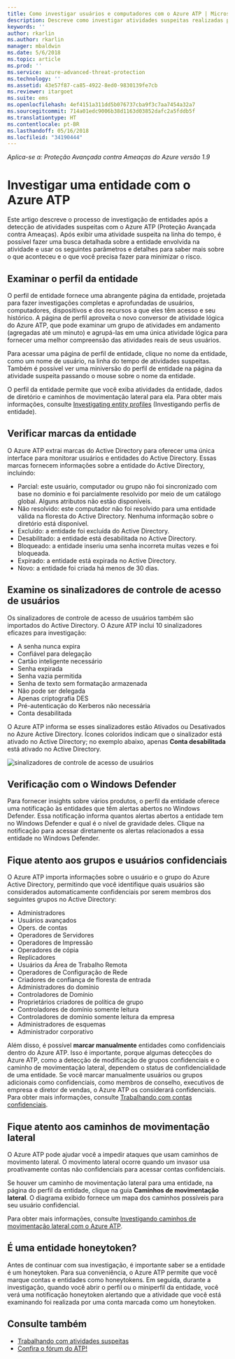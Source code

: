 ```yaml
---
title: Como investigar usuários e computadores com o Azure ATP | Microsoft Docs
description: Descreve como investigar atividades suspeitas realizadas por usuários, entidades, computadores ou dispositivos que usam o Azure ATP (Proteção Avançada contra Ameaças)
keywords: ''
author: rkarlin
ms.author: rkarlin
manager: mbaldwin
ms.date: 5/6/2018
ms.topic: article
ms.prod: ''
ms.service: azure-advanced-threat-protection
ms.technology: ''
ms.assetid: 43e57f87-ca85-4922-8ed0-9830139fe7cb
ms.reviewer: itargoet
ms.suite: ems
ms.openlocfilehash: 4ef4151a311dd5b076737cba9f3c7aa7454a32a7
ms.sourcegitcommit: 714a01edc9006b38d1163d03852dafc2a5fddb5f
ms.translationtype: HT
ms.contentlocale: pt-BR
ms.lasthandoff: 05/16/2018
ms.locfileid: "34190444"
---
```

*Aplica-se a: Proteção Avançada contra Ameaças do Azure versão 1.9*



# <a name="investigate-an-entity-with-azure-atp"></a>Investigar uma entidade com o Azure ATP

Este artigo descreve o processo de investigação de entidades após a detecção de atividades suspeitas com o Azure ATP (Proteção Avançada contra Ameaças). Após exibir uma atividade suspeita na linha do tempo, é possível fazer uma busca detalhada sobre a entidade envolvida na atividade e usar os seguintes parâmetros e detalhes para saber mais sobre o que aconteceu e o que você precisa fazer para minimizar o risco.

## <a name="look-at-the-entity-profile"></a>Examinar o perfil da entidade

O perfil de entidade fornece uma abrangente página da entidade, projetada para fazer investigações completas e aprofundadas de usuários, computadores, dispositivos e dos recursos a que eles têm acesso e seu histórico. A página de perfil aproveita o novo conversor de atividade lógica do Azure ATP, que pode examinar um grupo de atividades em andamento (agregadas até um minuto) e agrupá-las em uma única atividade lógica para fornecer uma melhor compreensão das atividades reais de seus usuários.

Para acessar uma página de perfil de entidade, clique no nome da entidade, como um nome de usuário, na linha do tempo de atividades suspeitas. Também é possível ver uma miniversão do perfil de entidade na página da atividade suspeita passando o mouse sobre o nome da entidade.

O perfil da entidade permite que você exiba atividades da entidade, dados de diretório e caminhos de movimentação lateral para ela. Para obter mais informações, consulte [Investigating entity profiles](entity-profiles.md) (Investigando perfis de entidade).

## <a name="check-entity-tags"></a>Verificar marcas da entidade

O Azure ATP extrai marcas do Active Directory para oferecer uma única interface para monitorar usuários e entidades do Active Directory. Essas marcas fornecem informações sobre a entidade do Active Directory, incluindo:
- Parcial: este usuário, computador ou grupo não foi sincronizado com base no domínio e foi parcialmente resolvido por meio de um catálogo global. Alguns atributos não estão disponíveis.
- Não resolvido: este computador não foi resolvido para uma entidade válida na floresta do Active Directory. Nenhuma informação sobre o diretório está disponível.
- Excluído: a entidade foi excluída do Active Directory.
- Desabilitado: a entidade está desabilitada no Active Directory.
- Bloqueado: a entidade inseriu uma senha incorreta muitas vezes e foi bloqueada.
- Expirado: a entidade está expirada no Active Directory.
- Novo: a entidade foi criada há menos de 30 dias.

## <a name="look-at-the-user-access-control-flags"></a>Examine os sinalizadores de controle de acesso de usuários

Os sinalizadores de controle de acesso de usuários também são importados do Active Directory. O Azure ATP inclui 10 sinalizadores eficazes para investigação: 
- A senha nunca expira
- Confiável para delegação
- Cartão inteligente necessário
- Senha expirada
- Senha vazia permitida
- Senha de texto sem formatação armazenada
- Não pode ser delegada
- Apenas criptografia DES
- Pré-autenticação do Kerberos não necessária
- Conta desabilitada 

O Azure ATP informa se esses sinalizadores estão Ativados ou Desativados no Azure Active Directory. Ícones coloridos indicam que o sinalizador está ativado no Active Directory; no exemplo abaixo, apenas **Conta desabilitada** está ativado no Active Directory.

 ![sinalizadores de controle de acesso de usuários](./media/user-access-flags.png)

## <a name="cross-check-with-windows-defender"></a>Verificação com o Windows Defender

Para fornecer insights sobre vários produtos, o perfil da entidade oferece uma notificação às entidades que têm alertas abertos no Windows Defender. Essa notificação informa quantos alertas abertos a entidade tem no Windows Defender e qual é o nível de gravidade deles. Clique na notificação para acessar diretamente os alertas relacionados a essa entidade no Windows Defender.


## <a name="keep-an-eye-on-sensitive-users-and-groups"></a>Fique atento aos grupos e usuários confidenciais

O Azure ATP importa informações sobre o usuário e o grupo do Azure Active Directory, permitindo que você identifique quais usuários são considerados automaticamente confidenciais por serem membros dos seguintes grupos no Active Directory:

-   Administradores
-   Usuários avançados
-   Opers. de contas
-   Operadores de Servidores
-   Operadores de Impressão
-   Operadores de cópia
-   Replicadores
-   Usuários da Área de Trabalho Remota 
-   Operadores de Configuração de Rede 
-   Criadores de confiança de floresta de entrada
-   Administradores do domínio
-   Controladores de Domínio
-   Proprietários criadores de política de grupo 
-   Controladores de domínio somente leitura 
-   Controladores de domínio somente leitura da empresa 
-   Administradores de esquemas 
-   Administrador corporativo

Além disso, é possível **marcar manualmente** entidades como confidenciais dentro do Azure ATP. Isso é importante, porque algumas detecções do Azure ATP, como a detecção de modificação de grupos confidenciais e o caminho de movimentação lateral, dependem o status de confidencialidade de uma entidade. Se você marcar manualmente usuários ou grupos adicionais como confidenciais, como membros de conselho, executivos de empresa e diretor de vendas, o Azure ATP os considerará confidenciais. Para obter mais informações, consulte [Trabalhando com contas confidenciais](sensitive-accounts.md).

## <a name="be-aware-of-lateral-movement-paths"></a>Fique atento aos caminhos de movimentação lateral

O Azure ATP pode ajudar você a impedir ataques que usam caminhos de movimento lateral. O movimento lateral ocorre quando um invasor usa proativamente contas não confidenciais para acessar contas confidenciais.

Se houver um caminho de movimentação lateral para uma entidade, na página do perfil da entidade, clique na guia **Caminhos de movimentação lateral**. O diagrama exibido fornece um mapa dos caminhos possíveis para seu usuário confidencial. 

Para obter mais informações, consulte [Investigando caminhos de movimentação lateral com o Azure ATP](use-case-lateral-movement-path.md).


## <a name="is-it-a-honeytoken-entity"></a>É uma entidade honeytoken?

Antes de continuar com sua investigação, é importante saber se a entidade é um honeytoken. Para sua conveniência, o Azure ATP permite que você marque contas e entidades como honeytokens. Em seguida, durante a investigação, quando você abrir o perfil ou o miniperfil da entidade, você verá uma notificação honeytoken alertando que a atividade que você está examinando foi realizada por uma conta marcada como um honeytoken.


    
## <a name="see-also"></a>Consulte também

- [Trabalhando com atividades suspeitas](working-with-suspicious-activities.md)
- [Confira o fórum do ATP!](https://aka.ms/azureatpcommunity)